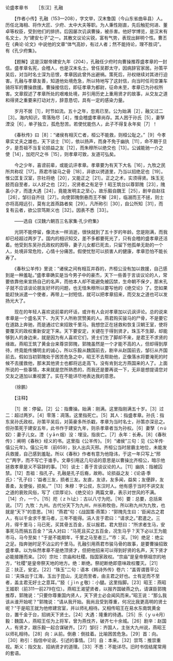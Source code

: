 论盛孝章书
　　［东汉］孔融 

　　【作者小传】孔融（153—208），字文举，汉末鲁国（今山东省曲阜县）人。历任北海相、将作大匠、少府、太中大夫等职。为人秉性刚直，先后触犯何进、董卓等权臣，受到他们的排挤。后因屡次讥讽曹操，被杀害。他好学博览，是汉末有名文士，为“建安七子”之一。其散文议论尖锐，富有气势，表现出鲜明个性。曹丕在《典论·论文》中说他的文章“体气高妙，有过人者；然不能持论，理不胜词”。有《孔少府集》。　

　　【题解】这是汉献帝建安九年（204），孔融任少府时向曹操推荐盛孝章的一封信。盛孝章名宪，会稽人，也是汉末名士。曾任吴郡太守，因病辞官家居。孙策平吴后，对当时名士深为忌恨，孝章因此曾外出避祸。策死后，孙权继续对其进行迫害。孔融与孝章友善，知道他处境危急，所以特地写了这封信，向当时任司空兼车骑将军的曹操救援。曹操接信后，即征孝章为都尉，征命未至，孝章已为孙权所害。文章叙述了孝章所处的艰难处境，并引用历史上重用贤才的故事，从交友之道和得贤之重要来打动对方，辞意恳切，具有一定的感染力量。　　

　　岁月不居［1］，时节如流。五十之年，忽焉已至。公为始满［2］，融又过二［3］。海内知识，零落殆尽［4］，惟会稽盛孝章尚存。其人困于孙氏［5］，妻孥湮没［6］，单孑独立，孤危愁苦。若使忧能伤人，此子不得复永年矣［7］！

　　《春秋传》曰［8］：“诸侯有相灭亡者，桓公不能救，则桓公耻之。”［9］今孝章实丈夫之雄也，天下谈士［10］，依以扬声，而身不免于幽执［11］，命不期于旦夕，是吾祖不当复论损益之友［12］，而朱穆所以绝交也［13］。公诚能驰一介之使［14］，加咫尺之书［15］，则孝章可致，友道可弘矣。

　　今之少年，喜谤前辈，或能讥评孝章。孝章要为有天下大名［16］，九牧之民所共称叹［17］。燕君市骏马之骨［18］，非欲以骋道里，乃当以招绝足也［19］。惟公匡复汉室，宗社将绝［20］，又能正之［21］。正之之术，实须得贤。珠玉无胫而自至者，以人好之也［22］，况贤者之有足乎！昭王筑台以尊郭隗［23］，隗虽小才，而逢大遇［24］，竟能发明主之至心，故乐毅自魏王［25］，剧辛自赵往［26］，邹衍自齐往［27］。向使郭隗倒悬而王不解［28］，临溺而王不拯，则士亦将高翔远引，莫有北首燕路者矣［29］。凡所称引［30］，自公所知［31］，而复有云者，欲公崇笃斯义也［32］。因表不悉［33］。　　

　　——选自《汉魏六朝百三名家集·孔少府集》

　　光阴不能停留，像流水一样消逝，很快就到了五十岁的年龄。您是刚满，而我却已经超过两岁了。国内的相识知交，差不多都要死光了，只有会稽的盛孝章还活着。他受到东吴孙氏政权的困辱，妻子儿女都已死去，只留下他孤单无助的一个人，处境非常危险，心情十分痛苦。假使忧愁可以损害人的健康，孝章恐怕不能长寿了。 

　　《春秋公羊传》里说：“诸侯之间有相互并吞的，齐桓公没有加以救援，自己感到是一种羞耻。”盛孝章确实是当今男子中的豪杰，天下一些善于言谈议论的人，常要依靠他来宣扬自己的名声，而他本人却不能避免被囚禁，生命朝不保夕，那末孔子就不应该谈论朋友好坏的问题，也无怪朱穆所以要写他的《绝交论》了。您如果能赶快派遣一个使者，再带上一封短信，就可以把孝章招来，而交友之道也可以发扬光大了。 

　　现在的年轻人喜欢说前辈的坏话，或许有人会对孝章加以讥讽评论。总的说来孝章是一个盛名天下、为天下人所称赏赞美的人。燕君购买骏马的尸骨，不是要它在道路上奔驰，而是通过它来招致千里马。我想您正在拯救和恢复汉朝王室，使将要覆灭的政权重新安定下来。天下要安定，关键在于得到贤才。珠玉不生脚，却能够到人的身边来，就是因为有人喜欢它们，贤士们生了脚却不来，是君王不求贤的缘故。燕昭王筑了黄金台来尊崇郭隗，郭隗虽然是一个才能不高的人，但却得到厚待，终竟能传播明主的诚心，所以乐毅从魏国前去，剧辛从赵国前去，邹衍从齐国前去。假如当初郭隗处于困苦危急之中，昭王不去帮助他，正像落水将要淹死的时候不去援救他，那末其他贤士也都将远走高飞，没有肯到北方燕国来的人了。上面所说的一些事情，本来就是您所熟悉的，而我还是要再说一下，无非是想提请您对交友之道加以重视罢了。实在不能详尽地表达我的意思。 

　　（徐鹏）　　

　　【注释】

　　［1］居：停留。［2］公：指曹操。始满：刚满。这里指刚满五十岁。［3］过二：超过两岁。［4］零落：凋落。这里指死亡。［5］其人：指盛孝章。孙氏：指东吴孙氏政权。孙策平吴后，对英豪多所杀戳，孝章为当时名士，孙策亦深忌之。但孙策死于建安五年，此书作于建安九年，则杀孝章者当为孙权。［6］妻孥（ｎú奴）：妻子儿女。湮（ｙāｎ烟）没：埋没。指丧亡。［7］永年：长寿。［8］《春秋传》：阐明《春秋》经义的书。这里指《公羊传》。［9］“诸侯”三句：见《公羊传·僖公元年》。僖公元年（前659），狄人出兵灭邢。齐桓公当时居霸主地位，未能发兵救援，自己感到羞耻。所以《春秋》作者有意为他隐讳，于这一年只写上“邢亡”两字，而不写亡于谁手。文章引用这几句话的意思是以曹操比齐桓公，暗示他拯救孝章是义不容辞的事。［10］谈士：善于言谈议论的人。［11］幽执：指被囚禁。［12］吾祖：指孔子。孔融是孔子后裔，故称。论损益之友：《论语·季氏》：“孔子曰：‘益者三友，损者三友。友直，友谅，友多闻，益矣；友便辟，友善柔，友便佞，损矣。’”［13］朱穆：字公叔，东汉时人。他有感于当时不讲交友之道的衰败风俗，写了《崇厚论》、《绝交论》两篇文章，表示对世风的不满。［14］介，一个。［15］咫（ｚｈǐ止）：古以八寸为咫。［16］要：总要，总括来说。［17］九牧：九州。古代分天下为九州，州长称牧伯，所以称九州为九牧，也就是“天下”的意思。［18］“燕君”句：《战国策·燕策》：“郭隗先生曰：‘臣闻古之君人，有以千金求千里马者，三年不能得。涓人言于君曰：“请求之。”君遣之。三月，得千里马；马已死，买其骨五百金，反以报君。君大怒曰：“所求者生马，安事死马而捐五百金？”涓人对曰：“马死且买之五百金，况生马乎？天下必以王为能市马，马今至矣！”于是不能期年，千里之马至者三。’”市：买。［19］绝足：绝尘之足。指奔驰时足不沾尘的千里马。孔融引用燕君市骏马骨的故事，是要曹操招致盛孝章。以为纵然孝章不是绝顶贤才，但把他招来可以得到好贤的名声，天下贤才必能接踵而来。［20］宗社：宗庙和社稷。指国家政权。“宗庙”是皇帝祭祖宗的地方，“社稷”是皇帝祭天地的地方。绝：断绝。祭祀断绝即意味政权覆灭。［21］正：扶正，安定。［22］“珠玉”二句：语本《韩诗外传》卷六：“盖胥谓晋平公曰：‘夫珠出于江海，玉出于昆山，无足而至者，由主君之好也。士有足而不至者，盖主君无好士之意耳。’”胫（ｊìｎｇ敬）：小腿。这里指脚。［23］昭王：燕昭王姬职（前311—前279在位）。燕昭王渴望贤者，以报齐国破燕之仇，请谋臣郭隗推荐，郭隗说：“只要你尊重国内贤人，天下贤士必会闻风而来。”昭王说：“那么我该从谁开始呢？”郭隗说：“请从我开始。我尚且受到尊重，何况比我更高明的贤士呢？”于是昭王就为他修建宫室，并以师礼相待。又相传昭王在易水东南筑黄金台，置千金于台，招纳天下贤士。［24］大遇：隆重的待遇。［25］乐（ｙｕè月）毅：魏国人，燕昭王任为上将军，曾为燕伐齐，破齐七十余城。［26］剧辛：赵国人，有贤才，跟乐毅一起合谋破齐。［27］邹衍：齐国人，主张大九州说，燕昭王以师礼相待。［28］向：从前。倒悬：倒挂着。比喻困苦危急。［29］首：向。［30］称引：指信中论说、引述的事情。［31］自：本来。［32］崇笃：推崇重视。斯义：指交友、招纳贤才的道理。［33］不悉：不能详尽。旧时书信结尾常用的套语。 


